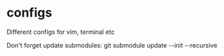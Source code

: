 configs
=======

Different configs for vim, terminal etc

Don't forget update submodules:
git submodule update --init --recursive
